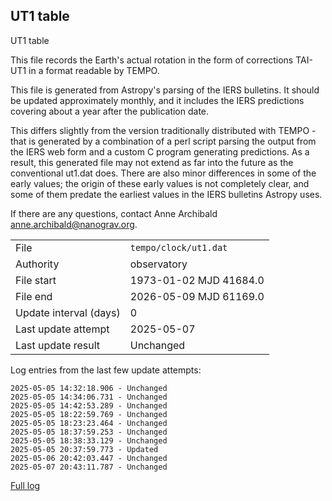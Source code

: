 
## UT1 table

UT1 table

This file records the Earth's actual rotation in the form of
corrections TAI-UT1 in a format readable by TEMPO.

This file is generated from Astropy's parsing of the IERS
bulletins. It should be updated approximately monthly, and it
includes the IERS predictions covering about a year after the
publication date.

This differs slightly from the version traditionally distributed
with TEMPO - that is generated by a combination of a perl script
parsing the output from the IERS web form and a custom C program
generating predictions. As a result, this generated file may not
extend as far into the future as the conventional ut1.dat does.
There are also minor differences in some of the early values; the
origin of these early values is not completely clear, and some of
them predate the earliest values in the IERS bulletins Astropy uses.

If there are any questions, contact Anne Archibald
<anne.archibald@nanograv.org>.

|     |     |
|:--- |:--- |
| File | `tempo/clock/ut1.dat` |
| Authority | observatory |
| File start | 1973-01-02 MJD 41684.0 |
| File end | 2026-05-09 MJD 61169.0 |
| Update interval (days) | 0 |
| Last update attempt | 2025-05-07 |
| Last update result | Unchanged |

Log entries from the last few update attempts:
```
2025-05-05 14:32:18.906 - Unchanged
2025-05-05 14:34:06.731 - Unchanged
2025-05-05 14:42:53.289 - Unchanged
2025-05-05 18:22:59.769 - Unchanged
2025-05-05 18:23:23.464 - Unchanged
2025-05-05 18:37:59.253 - Unchanged
2025-05-05 18:38:33.129 - Unchanged
2025-05-05 20:37:59.773 - Updated
2025-05-06 20:42:03.447 - Unchanged
2025-05-07 20:43:11.787 - Unchanged
```
[Full log](https://raw.githubusercontent.com/ipta/pulsar-clock-corrections/main/log/tempo/clock/ut1.dat.log)
